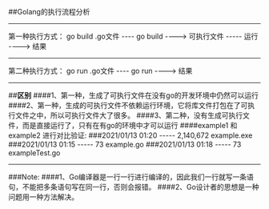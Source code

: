 ##Golang的执行流程分析
****
第一种执行方式： go build
.go文件 ---- go build ----> 可执行文件 ----- 运行 ----> 结果
****
第二种执行方式： go run
.go文件 ---- go run ----> 结果
****
##**区别**
####1、第一种，生成了可执行文件在没有go的开发环境中仍然可以运行
####2、第一种，生成的可执行文件不依赖运行环境，它将库文件打包在了可执行文件之中，所以可执行文件大了很多。
####3、第二种，没有生成可执行文件，而是直接运行了，只有在有go的环境中才可以运行
####example1 和 example2 进行对比验证:
###2021/01/13  01:20  -----       2,140,672 example.exe
###2021/01/13  01:15  -----              73 example.go
###2021/01/13  01:18  -----              73 exampleTest.go
****

###Note:
####1、Go编译器是一行一行进行编译的，因此我们一行就写一条语句，不能把多条语句写在同一行，否则会报错。
####2、Go设计者的思想是一种问题用一种方法解决。 